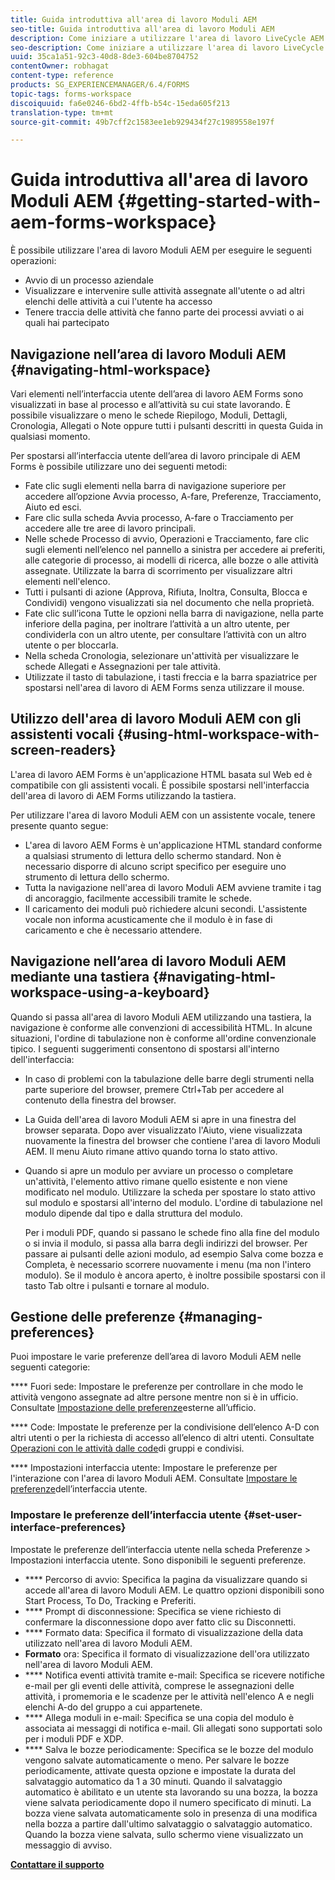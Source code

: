 ```yaml
---
title: Guida introduttiva all'area di lavoro Moduli AEM
seo-title: Guida introduttiva all'area di lavoro Moduli AEM
description: Come iniziare a utilizzare l'area di lavoro LiveCycle AEM Forms per gestire i processi di automazione aziendale.
seo-description: Come iniziare a utilizzare l'area di lavoro LiveCycle AEM Forms per gestire i processi di automazione aziendale.
uuid: 35ca1a51-92c3-40d8-8de3-604be8704752
contentOwner: robhagat
content-type: reference
products: SG_EXPERIENCEMANAGER/6.4/FORMS
topic-tags: forms-workspace
discoiquuid: fa6e0246-6bd2-4ffb-b54c-15eda605f213
translation-type: tm+mt
source-git-commit: 49b7cff2c1583ee1eb929434f27c1989558e197f

---
```



# Guida introduttiva all&#39;area di lavoro Moduli AEM {#getting-started-with-aem-forms-workspace}

È possibile utilizzare l&#39;area di lavoro Moduli AEM per eseguire le seguenti operazioni:

* Avvio di un processo aziendale
* Visualizzare e intervenire sulle attività assegnate all&#39;utente o ad altri elenchi delle attività a cui l&#39;utente ha accesso
* Tenere traccia delle attività che fanno parte dei processi avviati o ai quali hai partecipato

## Navigazione nell’area di lavoro Moduli AEM {#navigating-html-workspace}

Vari elementi nell’interfaccia utente dell’area di lavoro AEM Forms sono visualizzati in base al processo e all’attività su cui state lavorando. È possibile visualizzare o meno le schede Riepilogo, Moduli, Dettagli, Cronologia, Allegati o Note oppure tutti i pulsanti descritti in questa Guida in qualsiasi momento.

Per spostarsi all’interfaccia utente dell’area di lavoro principale di AEM Forms è possibile utilizzare uno dei seguenti metodi:

* Fate clic sugli elementi nella barra di navigazione superiore per accedere all’opzione Avvia processo, A-fare, Preferenze, Tracciamento, Aiuto ed esci.
* Fare clic sulla scheda Avvia processo, A-fare o Tracciamento per accedere alle tre aree di lavoro principali.
* Nelle schede Processo di avvio, Operazioni e Tracciamento, fare clic sugli elementi nell’elenco nel pannello a sinistra per accedere ai preferiti, alle categorie di processo, ai modelli di ricerca, alle bozze o alle attività assegnate. Utilizzate la barra di scorrimento per visualizzare altri elementi nell&#39;elenco.
* Tutti i pulsanti di azione (Approva, Rifiuta, Inoltra, Consulta, Blocca e Condividi) vengono visualizzati sia nel documento che nella proprietà.
* Fate clic sull’icona Tutte le opzioni nella barra di navigazione, nella parte inferiore della pagina, per inoltrare l’attività a un altro utente, per condividerla con un altro utente, per consultare l’attività con un altro utente o per bloccarla.
* Nella scheda Cronologia, selezionare un&#39;attività per visualizzare le schede Allegati e Assegnazioni per tale attività.
* Utilizzate il tasto di tabulazione, i tasti freccia e la barra spaziatrice per spostarsi nell&#39;area di lavoro di AEM Forms senza utilizzare il mouse.

## Utilizzo dell&#39;area di lavoro Moduli AEM con gli assistenti vocali {#using-html-workspace-with-screen-readers}

L&#39;area di lavoro AEM Forms è un&#39;applicazione HTML basata sul Web ed è compatibile con gli assistenti vocali. È possibile spostarsi nell&#39;interfaccia dell&#39;area di lavoro di AEM Forms utilizzando la tastiera.

Per utilizzare l&#39;area di lavoro Moduli AEM con un assistente vocale, tenere presente quanto segue:

* L&#39;area di lavoro AEM Forms è un&#39;applicazione HTML standard conforme a qualsiasi strumento di lettura dello schermo standard. Non è necessario disporre di alcuno script specifico per eseguire uno strumento di lettura dello schermo.
* Tutta la navigazione nell&#39;area di lavoro Moduli AEM avviene tramite i tag di ancoraggio, facilmente accessibili tramite le schede.
* Il caricamento dei moduli può richiedere alcuni secondi. L&#39;assistente vocale non informa acusticamente che il modulo è in fase di caricamento e che è necessario attendere.

## Navigazione nell’area di lavoro Moduli AEM mediante una tastiera {#navigating-html-workspace-using-a-keyboard}

Quando si passa all&#39;area di lavoro Moduli AEM utilizzando una tastiera, la navigazione è conforme alle convenzioni di accessibilità HTML. In alcune situazioni, l&#39;ordine di tabulazione non è conforme all&#39;ordine convenzionale tipico. I seguenti suggerimenti consentono di spostarsi all&#39;interno dell&#39;interfaccia:

* In caso di problemi con la tabulazione delle barre degli strumenti nella parte superiore del browser, premere Ctrl+Tab per accedere al contenuto della finestra del browser.
* La Guida dell&#39;area di lavoro Moduli AEM si apre in una finestra del browser separata. Dopo aver visualizzato l&#39;Aiuto, viene visualizzata nuovamente la finestra del browser che contiene l&#39;area di lavoro Moduli AEM. Il menu Aiuto rimane attivo quando torna lo stato attivo.
* Quando si apre un modulo per avviare un processo o completare un&#39;attività, l&#39;elemento attivo rimane quello esistente e non viene modificato nel modulo. Utilizzare la scheda per spostare lo stato attivo sul modulo e spostarsi all&#39;interno del modulo. L&#39;ordine di tabulazione nel modulo dipende dal tipo e dalla struttura del modulo.

   Per i moduli PDF, quando si passano le schede fino alla fine del modulo o si invia il modulo, si passa alla barra degli indirizzi del browser. Per passare ai pulsanti delle azioni modulo, ad esempio Salva come bozza e Completa, è necessario scorrere nuovamente i menu (ma non l&#39;intero modulo). Se il modulo è ancora aperto, è inoltre possibile spostarsi con il tasto Tab oltre i pulsanti e tornare al modulo.

## Gestione delle preferenze {#managing-preferences}

Puoi impostare le varie preferenze dell’area di lavoro Moduli AEM nelle seguenti categorie:

**** Fuori sede: Impostare le preferenze per controllare in che modo le attività vengono assegnate ad altre persone mentre non si è in ufficio. Consultate [Impostazione delle preferenze](/help/forms/using/todo-lists.md#main-pars-heading-22)esterne all’ufficio.

**** Code: Impostate le preferenze per la condivisione dell’elenco A-D con altri utenti o per la richiesta di accesso all’elenco di altri utenti. Consultate [Operazioni con le attività dalle code](/help/forms/using/todo-lists.md#main-pars-heading-19)di gruppi e condivisi.

**** Impostazioni interfaccia utente: Impostare le preferenze per l&#39;interazione con l&#39;area di lavoro Moduli AEM. Consultate [Impostare le preferenze](/help/forms/using/getting-started-livecycle-html-workspace.md#main-pars-heading-5)dell’interfaccia utente.

### Impostare le preferenze dell’interfaccia utente {#set-user-interface-preferences}

Impostate le preferenze dell’interfaccia utente nella scheda Preferenze > Impostazioni interfaccia utente. Sono disponibili le seguenti preferenze.

* **** Percorso di avvio: Specifica la pagina da visualizzare quando si accede all&#39;area di lavoro Moduli AEM. Le quattro opzioni disponibili sono Start Process, To Do, Tracking e Preferiti.
* **** Prompt di disconnessione: Specifica se viene richiesto di confermare la disconnessione dopo aver fatto clic su Disconnetti.
* **** Formato data: Specifica il formato di visualizzazione della data utilizzato nell&#39;area di lavoro Moduli AEM.
* **Formato** ora: Specifica il formato di visualizzazione dell&#39;ora utilizzato nell&#39;area di lavoro Moduli AEM.
* **** Notifica eventi attività tramite e-mail: Specifica se ricevere notifiche e-mail per gli eventi delle attività, comprese le assegnazioni delle attività, i promemoria e le scadenze per le attività nell&#39;elenco A e negli elenchi A-do del gruppo a cui appartenete.
* **** Allega moduli in e-mail: Specifica se una copia del modulo è associata ai messaggi di notifica e-mail. Gli allegati sono supportati solo per i moduli PDF e XDP.
* **** Salva le bozze periodicamente: Specifica se le bozze del modulo vengono salvate automaticamente o meno. Per salvare le bozze periodicamente, attivate questa opzione e impostate la durata del salvataggio automatico da 1 a 30 minuti. Quando il salvataggio automatico è abilitato e un utente sta lavorando su una bozza, la bozza viene salvata periodicamente dopo il numero specificato di minuti. La bozza viene salvata automaticamente solo in presenza di una modifica nella bozza a partire dall&#39;ultimo salvataggio o salvataggio automatico. Quando la bozza viene salvata, sullo schermo viene visualizzato un messaggio di avviso.

**[Contattare il supporto](https://www.adobe.com/account/sign-in.supportportal.html)**
